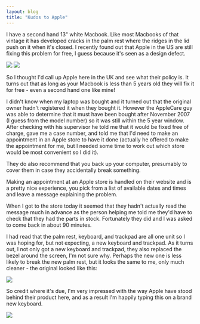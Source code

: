 ```yaml
---
layout: blog
title: "Kudos to Apple"
---
```


I have a second hand 13" white Macbook. Like most Macbooks of that vintage it has developed cracks in the palm rest where the ridges in the lid push on it when it's closed. I recently found out that Apple in the US are still fixing this problem for free, I guess because it's seen as a design defect.

![](http://dancorder.smugmug.com/photos/i-DWr5bGp/0/O/i-DWr5bGp.jpg)
![](http://dancorder.smugmug.com/photos/i-qRkJ3Nf/0/O/i-qRkJ3Nf.jpg)

So I thought I'd call up Apple here in the UK and see what their policy is. It turns out that as long as your Macbook is less than 5 years old they will fix it for free - even a second hand one like mine!

I didn't know when my laptop was bought and it turned out that the original owner hadn't registered it when they bought it. However the AppleCare guy was able to determine that it must have been bought after November 2007 (I guess from the model number) so it was still within the 5 year window. After checking with his supervisor he told me that it would be fixed free of charge, gave me a case number, and told me that I'd need to make an appointment in an Apple store to have it done (actually he offered to make the appointment for me, but I needed some time to work out which store would be most convenient so I did it).

They do also recommend that you back up your computer, presumably to cover them in case they accidentally break something.

Making an appointment at an Apple store is handled on their website and is a pretty nice experience, you pick from a list of available dates and times and leave a message explaining the problem.

When I got to the store today it seemed that they hadn't actually read the message much in advance as the person helping me told me they'd have to check that they had the parts in stock. Fortunately they did and I was asked to come back in about 90 minutes.

I had read that the palm rest, keyboard, and trackpad are all one unit so I was hoping for, but not expecting, a new keyboard and trackpad. As it turns out, I not only got a new keyboard and trackpad, they also replaced the bezel around the screen, I'm not sure why. Perhaps the new one is less likely to break the new palm rest, but it looks the same to me, only much cleaner - the original looked like this:

![](https://photos.smugmug.com/photos/i-PV8TNTw/0/577a3963/O/i-PV8TNTw.jpg)

So credit where it's due, I'm very impressed with the way Apple have stood behind their product here, and as a result I'm happily typing this on a brand new keyboard.

![](https://photos.smugmug.com/photos/i-VRxvMdR/0/357d450b/O/i-VRxvMdR.jpg)
